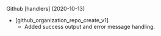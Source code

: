 Github [handlers] (2020-10-13)

* [github_organization_repo_create_v1]
    * Added success output and error message handling.